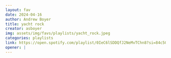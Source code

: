 ```yaml
---
layout: fav
date: 2024-04-16
author: Andrew Boyer
title: yacht rock
creator: asboyer
img: assets/img/favs/playlists/yacht_rock.jpeg
categories: playlists
link: https://open.spotify.com/playlist/0IeC6lSDDQfJ2NeMvTChn8?si=84c50613e30649b2
opener: |
---
```

